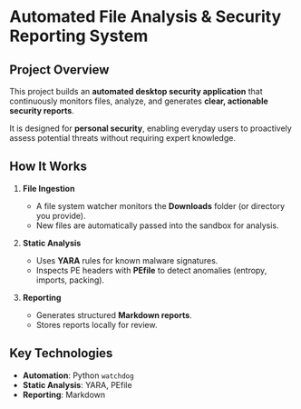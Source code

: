 # Automated File Analysis & Security Reporting System

## Project Overview

This project builds an **automated desktop security application** that continuously monitors files, analyze, and generates **clear, actionable security reports**.

It is designed for **personal security**, enabling everyday users to proactively assess potential threats without requiring expert knowledge.

## How It Works

1. **File Ingestion**

	* A file system watcher monitors the **Downloads** folder (or directory you provide).
	* New files are automatically passed into the sandbox for analysis.

2. **Static Analysis**

	* Uses **YARA** rules for known malware signatures.
	* Inspects PE headers with **PEfile** to detect anomalies (entropy, imports, packing).

3. **Reporting**

	* Generates structured **Markdown reports**.
	* Stores reports locally for review.

## Key Technologies

* **Automation**: Python `watchdog`
* **Static Analysis**: YARA, PEfile
* **Reporting**: Markdown
